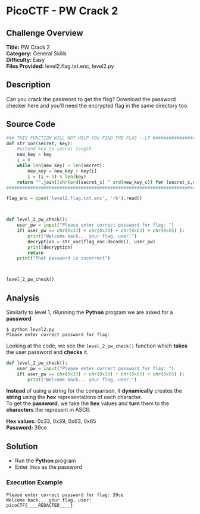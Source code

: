 # PicoCTF - PW Crack 2

## Challenge Overview
**Title:** PW Crack 2  
**Category:** General Skills  
**Difficulty:** Easy  
**Files Provided:** level2.flag.txt.enc, level2.py  

## Description
Can you crack the password to get the flag? Download the password checker here and you'll need the encrypted flag in the same directory too.

## Source Code
```python
### THIS FUNCTION WILL NOT HELP YOU FIND THE FLAG --LT ########################
def str_xor(secret, key):
    #extend key to secret length
    new_key = key
    i = 0
    while len(new_key) < len(secret):
        new_key = new_key + key[i]
        i = (i + 1) % len(key)        
    return "".join([chr(ord(secret_c) ^ ord(new_key_c)) for (secret_c,new_key_c) in zip(secret,new_key)])
###############################################################################

flag_enc = open('level2.flag.txt.enc', 'rb').read()



def level_2_pw_check():
    user_pw = input("Please enter correct password for flag: ")
    if( user_pw == chr(0x33) + chr(0x39) + chr(0x63) + chr(0x65) ):
        print("Welcome back... your flag, user:")
        decryption = str_xor(flag_enc.decode(), user_pw)
        print(decryption)
        return
    print("That password is incorrect")



level_2_pw_check()
```

## Analysis
Similarly to level 1, rRunning the **Python** program we are asked for a **password**
```
$ python level2.py
Please enter correct password for flag:
```

Looking at the code, we see the `level_2_pw_check()` function which **takes** the user password and **checks** it.
```python
def level_2_pw_check():
    user_pw = input("Please enter correct password for flag: ")
    if( user_pw == chr(0x33) + chr(0x39) + chr(0x63) + chr(0x65) ):
        print("Welcome back... your flag, user:")

```
**Instead** of using a string for the comparison, it **dynamically** creates the **string** using the **hex** representations of each character.  
To get the **password**, we take the **hex** values and **turn** them to the **characters** the represent in ASCII.  

**Hex values:** 0x33, 0x39, 0x63, 0x65  
**Password:** 39ce

## Solution
- Run the **Python** program
- Enter `39ce` as the password

### Execution Example
```
Please enter correct password for flag: 39ce
Welcome back... your flag, user:
picoCTF{____REDACTED____}
```